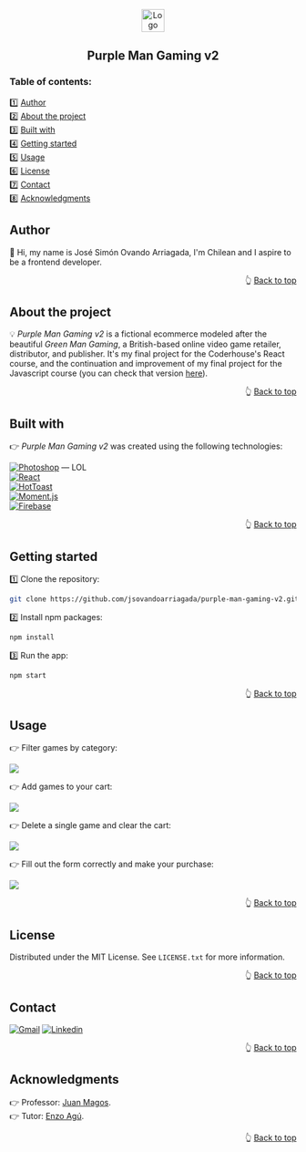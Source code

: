 <a name="readme-top"></a>

<!-- PROJECT LOGO -->
<div align="center">
  <a href="https://github.com/jsovandoarriagada/purple-man-gaming-v2">
    <img src="https://i.ibb.co/gWDVHGx/logo.png" alt="Logo" width="40" height="40">
  </a>
  <h2 align="center">Purple Man Gaming v2</h2>
</div>

<!-- TABLE OF CONTENTS -->
<h3>Table of contents:</h3>

1️⃣ <a href="#author">Author</a>\
2️⃣ <a href="#about-the-project">About the project</a>\
3️⃣ <a href="#built-with">Built with</a>\
4️⃣ <a href="#getting-started">Getting started</a>\
5️⃣ <a href="#usage">Usage</a>\
6️⃣ <a href="#license">License</a>\
7️⃣ <a href="#contact">Contact</a>\
8️⃣ <a href="#acknowledgments">Acknowledgments</a>

<!-- AUTHOR -->
## Author

👋 Hi, my name is José Simón Ovando Arriagada, I'm Chilean and I aspire to be a frontend developer.

<p align="right">👆 <a href="#readme-top">Back to top</a></p>

<!-- ABOUT THE PROJECT -->
## About the project

💡 <em>Purple Man Gaming v2</em> is a fictional ecommerce modeled after the beautiful <em>Green Man Gaming</em>, a British-based online video game retailer, distributor, and publisher. It's my final project for the Coderhouse's React course, and the continuation and improvement of my final project for the Javascript course (you can check that version <a href="https://jsovandoarriagada.github.io/purple-man-gaming/">here</a>).

<p align="right">👆 <a href="#readme-top">Back to top</a></p>

<!-- BUILT WITH -->
## Built with

👉 <em>Purple Man Gaming v2</em> was created using the following technologies:

[![Photoshop][Photoshop]][Photoshop-url] &mdash; LOL\
[![React][React]][React-url]\
[![HotToast][HotToast]][HotToast-url]\
[![Moment.js][Moment.js]][Moment.js-url]\
[![Firebase][Firebase]][Firebase-url]

<p align="right">👆 <a href="#readme-top">Back to top</a></p>

<!-- GETTING STARTED -->
## Getting started

1️⃣ Clone the repository:
   ```sh
   git clone https://github.com/jsovandoarriagada/purple-man-gaming-v2.git
   ```
2️⃣ Install npm packages:
   ```sh
   npm install
   ```
3️⃣ Run the app:
   ```sh
   npm start
   ```

<p align="right">👆 <a href="#readme-top">Back to top</a></p>

<!-- USAGE -->
## Usage
<p>👉 Filter games by category:</p>
<p>
  <img src="https://i.ibb.co/cDCCpdQ/1.gif" />
</p>
<p>👉 Add games to your cart:</p>
<p>
  <img src="https://i.ibb.co/94XZ2nq/2.gif" />
</p>
<p>👉 Delete a single game and clear the cart:</p>
<p>
  <img src="https://i.ibb.co/QHLVv7t/3.gif" />
</p>
<p>👉 Fill out the form correctly and make your purchase:</p>
<p>
  <img src="https://i.ibb.co/3cLv92H/4.gif" />
</p>

<p align="right">👆 <a href="#readme-top">Back to top</a></p>

<!-- LICENSE -->
## License

Distributed under the MIT License. See `LICENSE.txt` for more information.

<p align="right">👆 <a href="#readme-top">Back to top</a></p>

<!-- CONTACT -->
## Contact

[![Gmail][Gmail]][Gmail-url] [![Linkedin][Linkedin]][Linkedin-url] 

<p align="right">👆 <a href="#readme-top">Back to top</a></p>

<!-- ACKNOWLEDGMENTS -->
## Acknowledgments

👉 Professor: <a href="https://github.com/JuanMagos">Juan Magos</a>.\
👉 Tutor: <a href="https://github.com/enzo-agu">Enzo Agú</a>.

<p align="right">👆 <a href="#readme-top">Back to top</a></p>

<!-- MARKDOWN LINKS & IMAGES -->
[React]: https://img.shields.io/badge/React-20232A?style=for-the-badge&logo=react&logoColor=white
[React-url]: https://reactjs.org/
[Firebase]: https://img.shields.io/badge/Firebase-039BE5?style=for-the-badge&logo=Firebase&logoColor=white
[Firebase-url]: https://firebase.google.com/
[Photoshop]: https://img.shields.io/badge/photoshop-001e36?style=for-the-badge&logo=adobe%20photoshop&logoColor=white
[Photoshop-url]: https://www.adobe.com/products/photoshop.html
[Moment.js]: https://img.shields.io/badge/Moment.js-green?style=for-the-badge&logo=Clockify&logoColor=white
[Moment.js-url]: https://momentjs.com/
[Gmail]: https://img.shields.io/badge/Gmail-D14836?style=for-the-badge&logo=gmail&logoColor=white
[Gmail-url]: mailto:jsovandoarriagada@gmail.com
[Linkedin]: https://img.shields.io/badge/linkedin-%230077B5.svg?style=for-the-badge&logo=linkedin&logoColor=white
[Linkedin-url]: https://www.linkedin.com/in/jsovandoarriagada/
[HotToast]: https://img.shields.io/badge/Hot_Toast-red?style=for-the-badge&logo=Hetzner&logoColor=white
[HotToast-url]: https://react-hot-toast.com/
